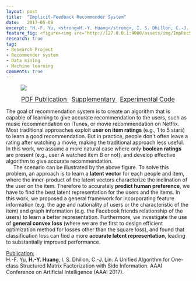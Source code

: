 ```yaml
---
layout: post
title:  "Implicit-Feedback Recommender System"
date:   2017-05-08
excerpt: "H.-F. Yu, <strong>H.-Y. Huang</strong>, I. S. Dhillon, C.-J. Lin. A Unified Algorithm for One-class Structured Matrix Factorization with Side Information. AAAI Conference on Artificial Intelligence (AAAI 2017)."
feature_fig: <figure><img src="http://127.0.0.1:4000/assets/img/ImpRecSys/imp_feed_RecSys.jpg"></figure>
research: true
tag:
- Research Project
- Recommender system
- Data mining
- Machine learning
comments: true
---
```


<figure>
	<img src="{{site.url}}/assets/img/ImpRecSys/imp_feed_RecSys.jpg">
</figure>

<center>
	<a href="{{ site.url }}/assets/img/ImpRecSys/biased-leml.pdf" target="_blank" class="btn">
		<span style="font-size: 120%;">
		PDF Publication
		</span>
	</a>
	&nbsp;
	<a href="{{ site.url }}/assets/img/ImpRecSys/biased-leml-supp.pdf" target="_blank" class="btn">
		<span style="font-size: 120%;">
		Supplementary
		</span>
	</a>
	&nbsp;
	<a href="https://www.csie.ntu.edu.tw/~cjlin/papers/ocmf-side/" target="_blank" class="btn">
		<span style="font-size: 120%;">
		Experimental Code
		</span>
	</a>
</center>

<p>The goal of recommendation system is to create an algorithm that is capable of learning to give accurate recommendation to the users, such as music recommendation on iTunes, or movie recommendation on Netflix. Most traditional approaches exploit <strong>user on item ratings</strong> (e.g., 1 to 5 stars) to learn a good recommendation. But in practice, people don't often leave a rating after watching a movie, making the traditional approach less useful. In this work, we assume a more natural case where only <strong>boolean ratings</strong> are present (e.g., user A watched item B or not), and develop effective algorithm to give accurate recommendation.<br>&nbsp;&nbsp;&nbsp;&nbsp;
The scenario can be illustrated by the above figure. To solve this problem, an approach is to learn a <strong>latent vector</strong> for each people and item, where the inner-product of the latent vectors characterize the inclination of the user on the item.
Therefore to accurately <strong>predict human preference</strong>, we have to find the best latent representation for the users and the items.
In this work, we proposed a general framework for incorporating feature information (e.g. the age and nationality of users or the characteristic of the item) and graph information (e.g. the Facebook friends relationship of the users) to learn a better representation.
Furthermore, we investigate the use of <strong>general convex loss</strong> (where we are the first to design efficient optimization method for losses other than the square loss), and found that classification loss can find a more <strong>accurate latent representation</strong>, leading to substantially improved performance.</p>
<p><u>Publication:</u><br>H.-F. Yu, <strong>H.-Y. Huang</strong>, I. S. Dhillon, C.-J. Lin. A Unified Algorithm for One-class Structured Matrix Factorization with Side Information. AAAI Conference on Artificial Intelligence (AAAI 2017).</p>
